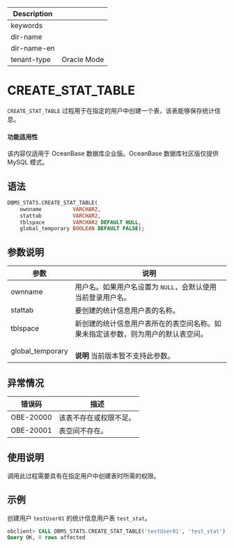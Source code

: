| Description   |                 |
|---------------|-----------------|
| keywords      |                 |
| dir-name      |                 |
| dir-name-en   |                 |
| tenant-type   | Oracle Mode     |

# CREATE_STAT_TABLE 

`CREATE_STAT_TABLE` 过程用于在指定的用户中创建一个表，该表能够保存统计信息。

  <main id="notice" >
    <h4>功能适用性</h4>
    <p>该内容仅适用于 OceanBase 数据库企业版。OceanBase 数据库社区版仅提供 MySQL 模式。</p>
  </main>

## 语法 

```sql
DBMS_STATS.CREATE_STAT_TABLE(
    ownname          VARCHAR2,
    stattab          VARCHAR2,
    tblspace         VARCHAR2 DEFAULT NULL,
    global_temporary BOOLEAN DEFAULT FALSE);
```



## 参数说明 

|        参数       |                            说明                           |
|------------------|-----------------------------------------------------------|
| ownname          | 用户名。如果用户名设置为 `NULL`，会默认使用当前登录用户名。    |
| stattab          | 要创建的统计信息用户表的名称。                               |
| tblspace         | 新创建的统计信息用户表所在的表空间名称。如果未指定该参数，则为用户的默认表空间。 |
| global_temporary | <br>**说明** 当前版本暂不支持此参数。 </br>                  |



## 异常情况 

|    错误码    |     描述      |
|-----------|-------------|
| OBE-20000 | 该表不存在或权限不足。 |
| OBE-20001 | 表空间不存在。     |



## 使用说明 

调用此过程需要具有在指定用户中创建表时所需的权限。

## 示例 

创建用户 `testUser01` 的统计信息用户表 `test_stat`。

```sql
obclient> CALL DBMS_STATS.CREATE_STAT_TABLE('testUser01', 'test_stat');
Query OK, 0 rows affected
```